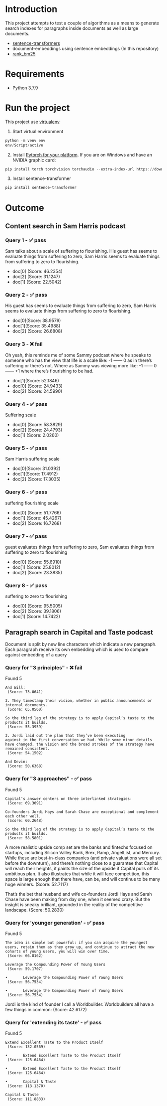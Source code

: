 # Introduction
This project attempts to test a couple of algorithms as a means to generate search indexes for paragraphs inside documents as well as large documents.
* [sentence-transformers](https://www.sbert.net)
* document-embeddings using sentence embeddings (In this repository)
* [rank_bm25](https://pypi.org/project/rank-bm25/)

# Requirements
* Python 3.7.9


# Run the project
This project use [virtualenv](https://docs.python.org/3/library/venv.html)

1. Start virtual environment
```powershell
python -m venv env
env/Script/active
```

2. Install [Pytorch for your platform](https://pytorch.org/). 
If you are on Windows and have an NVIDIA graphic card:
```powershell
pip install torch torchvision torchaudio --extra-index-url https://download.pytorch.org/whl/cu117
```

3. Install sentence-transformer
```powershell
pip install sentence-transformer
```

# Outcome

## Content search in Sam Harris podcast
### Query 1 - ✅ pass 
Sam talks about a scale of suffering to flourishing. His guest has seems to evaluate things from suffering to zero, Sam Harris seems to evaluate things from suffering to zero to flourishing.
* doc[0] (Score: 46.2354)
* doc[2] (Score: 31.1247)
* doc[1] (Score: 22.5042)

### Query 2 - ✅ pass 
His guest has seems to evaluate things from suffering to zero, Sam Harris seems to evaluate things from suffering to zero to flourishing.
* doc[0](Score: 38.9579)
* doc[1](Score: 35.4988)
* doc[2] (Score: 26.6808)

### Query 3 - ❌ fail 
Oh yeah, this reminds me of some Sammy podcast where he speaks to someone who has the view that life is a scale like: -1 —— 0 as in there’s suffering or there’s not. Where as Sammy was viewing more like: -1 —— 0 —— +1 where there’s flourishing to be had.
* doc[1](Score: 52.1846)
* doc[0] (Score: 24.9433)
* doc[2] (Score: 24.5990)

### Query 4 - ✅ pass 
Suffering scale
* doc[0] (Score: 58.3829)
* doc[2] (Score: 24.4793)
* doc[1] (Score: 2.0260)

### Query 5 - ✅ pass
Sam Harris suffering scale
* doc[0](Score: 31.0392)
* doc[1](Score: 17.4912)
* doc[2] (Score: 17.3035)

### Query 6 - ✅ pass
suffering flourishing scale
* doc[0] (Score: 51.7766)
* doc[1] (Score: 45.4267)
* doc[2] (Score: 16.7268)

### Query 7 - ✅ pass
guest evaluates things from suffering to zero, Sam evaluates things from suffering to zero to flourishing
* doc[0] (Score: 55.6910)
* doc[1] (Score: 25.8012)
* doc[2] (Score: 23.3835)

### Query 8 - ✅ pass
suffering to zero to flourishing
* doc[0] (Score: 95.5005)
* doc[2] (Score: 39.1806)
* doc[1] (Score: 14.7422)

## Paragraph search in Capital and Taste podcast
Document is split by new line characters which indicate a new paragraph. Each paragraph receive its own embedding which is used to compare against embedding of a query 

### Query for "3 principles" - ❌ fail 
Found 5
```
And Will:       
 (Score: 73.0641)
```
```
3. They timestamp their vision, whether in public announcements or internal documents.
 (Score: 65.0560)
```
```
So the third leg of the strategy is to apply Capital’s taste to the products it builds.
 (Score: 55.3959)
```
```
3. Jordi laid out the plan that they’ve been executing 
against in the first conversation we had. While some minor details have changed, the vision and the broad strokes of the strategy have remained consistent.
 (Score: 54.1502)
```
```
And Devin:
 (Score: 50.6368)
```
### Query for "3 approaches"  - ✅ pass
Found 5
```
Capital’s answer centers on three interlinked strategies:   
 (Score: 69.3091)
```
```
Co-founders Jordi Hays and Sarah Chase are exceptional and complement each other well. 
 (Score: 60.2648)
```
```
So the third leg of the strategy is to apply Capital’s taste to the products it builds.
 (Score: 58.5801)
```
A more realistic upside comp set are the banks and fintechs 
focused on startups, including Silicon Valley Bank, Brex, Ramp, AngelList, and Mercury. While these are best-in-class companies (and private valuations were all set before the downturn), and there’s nothing close to a guarantee that Capital will reach their heights, it paints the size of the upside 
if Capital pulls off its ambitious plan. It also illustrates that while it will face competition, this space is large enough that there have, can be, and will continue to be many huge winners.
 (Score: 52.7117)

That’s the bet that husband and wife co-founders Jordi Hays 
and Sarah Chase have been making from day one, when it seemed crazy. But the insight is sneaky brilliant, grounded in the reality of the competitive landscape.
 (Score: 50.2830)


### Query for 'younger generation' - ✅ pass
Found 5
```
The idea is simple but powerful: if you can acquire the youngest users, retain them as they grow up, and continue to attract the new cohorts of young users, you will win over time.
 (Score: 66.8162)
```
```
Leverage the Compounding Power of Young Users
 (Score: 59.1707)
```
```
•       Leverage the Compounding Power of Young Users       
 (Score: 56.7534)
```
```
•       Leverage the Compounding Power of Young Users       
 (Score: 56.7534)
```
Jordi is the kind of founder I call a Worldbuilder. Worldbuilders all have a few things in common:
 (Score: 42.6172)


### Query for 'extending its taste' - ✅ pass
Found 5
```
Extend Excellent Taste to the Product Itself
 (Score: 132.0569)
```
```
•       Extend Excellent Taste to the Product Itself        
 (Score: 125.6464)
```
```
•       Extend Excellent Taste to the Product Itself        
 (Score: 125.6464)
```
```
•       Capital & Taste
 (Score: 113.1370)
```
```
Capital & Taste
 (Score: 111.8833)
```